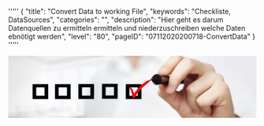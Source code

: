 '''''
{
"title": "Convert Data to working File",
"keywords": "Checkliste, DataSources",
"categories": "",
"description": "Hier geht es darum Datenquellen zu ermitteln  ermitteln und niederzuschreiben welche Daten ebnötigt werden",
"level": "80",
"pageID": "07112020200718-ConvertData"
}
'''''

![BannerChecklist](./../imgs/2020-11-19-08-20-02.png)